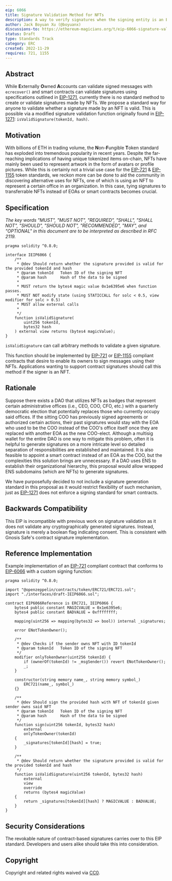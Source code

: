```yaml
---
eip: 6066
title: Signature Validation Method for NFTs
description: A way to verify signatures when the signing entity is an EIP-721 or EIP-1155 NFT
author: Jack Boyuan Xu (@boyuanx)
discussions-to: https://ethereum-magicians.org/t/eip-6066-signature-validation-method-for-nfts/
status: Draft
type: Standards Track
category: ERC
created: 2022-11-29
requires: 721, 1155
---
```


## Abstract

While **E**xternally **O**wned **A**ccounts can validate signed messages with `ecrecover()` and smart contracts can validate signatures using specifications outlined in [EIP-1271](./eip-1271.md), currently there is no standard method to create or validate signatures made by NFTs. We propose a standard way for anyone to validate whether a signature made by an NFT is valid. This is possible via a modified signature validation function originally found in [EIP-1271](./eip-1271.md): `isValidSignature(tokenId, hash)`.

## Motivation

With billions of ETH in trading volume, the **N**on-**F**ungible **T**oken standard has exploded into tremendous popularity in recent years. Despite the far-reaching implications of having unique tokenized items on-chain, NFTs have mainly been used to represent artwork in the form of avatars or profile pictures. While this is certainly not a trivial use case for the [EIP-721](./eip-721.md) & [EIP-1155](./eip-1155.md) token standards, we reckon more can be done to aid the community in discovering alternative uses for NFTs, one of which is using an NFT to represent a certain office in an organization. In this case, tying signatures to transferrable NFTs instead of EOAs or smart contracts becomes crucial.

## Specification

_The key words "MUST", "MUST NOT", "REQUIRED", "SHALL", "SHALL NOT", "SHOULD", "SHOULD NOT", "RECOMMENDED", "MAY", and "OPTIONAL" in this document are to be interpreted as described in RFC 2119._

```
pragma solidity ^0.8.0;

interface IEIP6066 {
    /**
     * @dev Should return whether the signature provided is valid for the provided tokenId and hash
     * @param tokenId   Token ID of the signing NFT
     * @param hash      Hash of the data to be signed
     *
     * MUST return the bytes4 magic value 0x1e6395e6 when function passes.
     * MUST NOT modify state (using STATICCALL for solc < 0.5, view modifier for solc > 0.5)
     * MUST allow external calls
     *
     */
    function isValidSignature(
        uint256 tokenId,
        bytes32 hash
    ) external view returns (bytes4 magicValue);
}
```

`isValidSignature` can call arbitrary methods to validate a given signature.

This function should be implemented by [EIP-721](./eip-721.md) or [EIP-1155](./eip-1155.md) compliant contracts that desire to enable its owners to sign messages using their NFTs. Applications wanting to support contract signatures should call this method if the signer is an NFT.

## Rationale

Suppose there exists a DAO that utilizes NFTs as badges that represent certain administrative offices (i.e., CEO, COO, CFO, etc.) with a quarterly democratic election that potentially replaces those who currently occupy said offices. If the sitting COO has previously signed agreements or authorized certain actions, their past signatures would stay with the EOA who used to be the COO instead of the COO's office itself once they are replaced with another EOA as the new COO-elect. Although a multisig wallet for the entire DAO is one way to mitigate this problem, often it is helpful to generate signatures on a more intricate level so detailed separation of responsibilities are established and maintained. It is also feasible to appoint a smart contract instead of an EOA as the COO, but the complexities this solution brings are unnecessary. If a DAO uses ENS to establish their organizational hierarchy, this proposal would allow wrapped ENS subdomains (which are NFTs) to generate signatures.

We have purposefully decided to not include a signature generation standard in this proposal as it would restrict flexibility of such mechanism, just as [EIP-1271](./eip-1271.md) does not enforce a signing standard for smart contracts.

## Backwards Compatibility

This EIP is incompatible with previous work on signature validation as it does not validate any cryptographically generated signatures. Instead, signature is merely a boolean flag indicating consent. This is consistent with Gnosis Safe's contract signature implementation.

## Reference Implementation

Example implementation of an [EIP-721](./eip-721.md) compliant contract that conforms to [EIP-6066](./eip-6066.md) with a custom signing function:

```
pragma solidity ^0.8.0;

import "@openzeppelin/contracts/token/ERC721/ERC721.sol";
import "./interfaces/draft-IEIP6066.sol";

contract EIP6066Reference is ERC721, IEIP6066 {
    bytes4 public constant MAGICVALUE = 0x1e6395e6;
    bytes4 public constant BADVALUE = 0xffffffff;

    mapping(uint256 => mapping(bytes32 => bool)) internal _signatures;

    error ENotTokenOwner();

    /**
     * @dev Checks if the sender owns NFT with ID tokenId
     * @param tokenId   Token ID of the signing NFT
     */
    modifier onlyTokenOwner(uint256 tokenId) {
        if (ownerOf(tokenId) != _msgSender()) revert ENotTokenOwner();
        _;
    }

    constructor(string memory name_, string memory symbol_)
        ERC721(name_, symbol_)
    {}

    /**
     * @dev Should sign the provided hash with NFT of tokenId given sender owns said NFT
     * @param tokenId   Token ID of the signing NFT
     * @param hash      Hash of the data to be signed
     */
    function sign(uint256 tokenId, bytes32 hash)
        external
        onlyTokenOwner(tokenId)
    {
        _signatures[tokenId][hash] = true;
    }

    /**
     * @dev Should return whether the signature provided is valid for the provided tokenId and hash
     */
    function isValidSignature(uint256 tokenId, bytes32 hash)
        external
        view
        override
        returns (bytes4 magicValue)
    {
        return _signatures[tokenId][hash] ? MAGICVALUE : BADVALUE;
    }
}
```

## Security Considerations

The revokable nature of contract-based signatures carries over to this EIP standard. Developers and users alike should take this into consideration.

## Copyright

Copyright and related rights waived via [CC0](../LICENSE.md).
